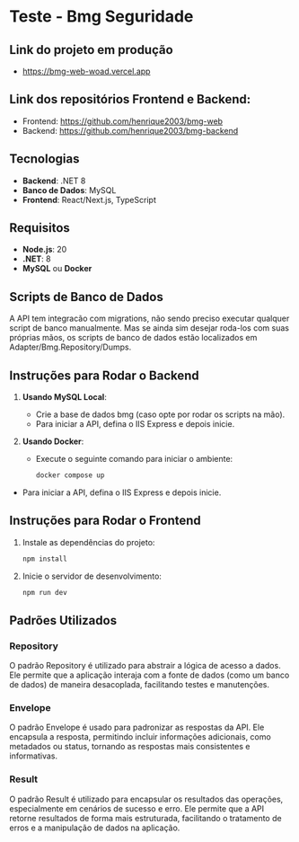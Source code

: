 # Teste - Bmg Seguridade

## Link do projeto em produção
- <a href="https://bmg-web-woad.vercel.app" target="_blank">https://bmg-web-woad.vercel.app</a>

## Link dos repositórios Frontend e Backend:
- Frontend: <a href="https://github.com/henrique2003/bmg-web" target="_blank">https://github.com/henrique2003/bmg-web</a>
- Backend: <a href="https://github.com/henrique2003/bmg-backend" target="_blank">https://github.com/henrique2003/bmg-backend</a>

## Tecnologias

- **Backend**: .NET 8
- **Banco de Dados**: MySQL
- **Frontend**: React/Next.js, TypeScript

## Requisitos

- **Node.js**: 20
- **.NET**: 8
- **MySQL** ou **Docker**

## Scripts de Banco de Dados

A API tem integracão com migrations, não sendo preciso executar qualquer script de banco manualmente.
Mas se ainda sim desejar roda-los com suas próprias mãos, os scripts de banco de dados estão localizados em Adapter/Bmg.Repository/Dumps.

## Instruções para Rodar o Backend

1. **Usando MySQL Local**:

   - Crie a base de dados bmg (caso opte por rodar os scripts na mão).
   - Para iniciar a API, defina o IIS Express e depois inicie.

2. **Usando Docker**:
   - Execute o seguinte comando para iniciar o ambiente:
     ```bash
     docker compose up
     ```

- Para iniciar a API, defina o IIS Express e depois inicie.

## Instruções para Rodar o Frontend

1. Instale as dependências do projeto:
   ```bash
   npm install
   ```
2. Inicie o servidor de desenvolvimento:
   ```bash
   npm run dev
   ```

## Padrões Utilizados

### Repository

O padrão Repository é utilizado para abstrair a lógica de acesso a dados. Ele permite que a aplicação interaja com a fonte de dados (como um banco de dados) de maneira desacoplada, facilitando testes e manutenções.

### Envelope

O padrão Envelope é usado para padronizar as respostas da API. Ele encapsula a resposta, permitindo incluir informações adicionais, como metadados ou status, tornando as respostas mais consistentes e informativas.

### Result

O padrão Result é utilizado para encapsular os resultados das operações, especialmente em cenários de sucesso e erro. Ele permite que a API retorne resultados de forma mais estruturada, facilitando o tratamento de erros e a manipulação de dados na aplicação.
